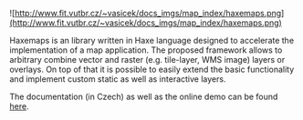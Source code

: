 ![http://www.fit.vutbr.cz/~vasicek/docs_imgs/map_index/haxemaps.png](http://www.fit.vutbr.cz/~vasicek/docs_imgs/map_index/haxemaps.png)

Haxemaps is an library written in Haxe language designed to accelerate the implementation of a map application. The proposed framework allows to arbitrary combine vector and raster (e.g. tile-layer, WMS image) layers or overlays. On top of that it is possible to easily extend the basic functionality and implement custom static as well as interactive layers.

The documentation (in Czech) as well as the online demo can be found [here](http://www.fit.vutbr.cz/~vasicek/docs/map_index.htm).
